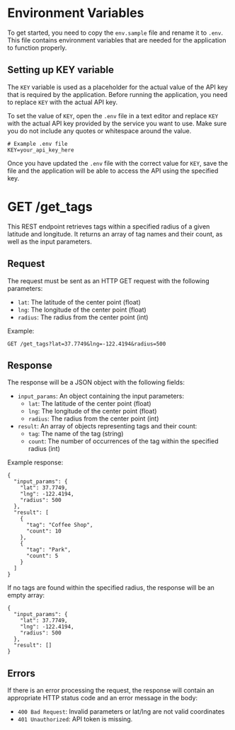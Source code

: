 # Environment Variables

To get started, you need to copy the `env.sample` file and rename it to `.env`. This file contains environment variables that are needed for the application to function properly. 

## Setting up KEY variable

The `KEY` variable is used as a placeholder for the actual value of the API key that is required by the application. Before running the application, you need to replace `KEY` with the actual API key.

To set the value of `KEY`, open the `.env` file in a text editor and replace `KEY` with the actual API key provided by the service you want to use. Make sure you do not include any quotes or whitespace around the value.

```
# Example .env file
KEY=your_api_key_here
``` 

Once you have updated the `.env` file with the correct value for `KEY`, save the file and the application will be able to access the API using the specified key.

# GET /get_tags

This REST endpoint retrieves tags within a specified radius of a given latitude and longitude. It returns an array of tag names and their count, as well as the input parameters.

## Request

The request must be sent as an HTTP GET request with the following parameters:

- `lat`: The latitude of the center point (float)
- `lng`: The longitude of the center point (float)
- `radius`: The radius from the center point (int)

Example:

```
GET /get_tags?lat=37.7749&lng=-122.4194&radius=500
```

## Response

The response will be a JSON object with the following fields:

- `input_params`: An object containing the input parameters:
  - `lat`: The latitude of the center point (float)
  - `lng`: The longitude of the center point (float)
  - `radius`: The radius from the center point (int)
- `result`: An array of objects representing tags and their count:
  - `tag`: The name of the tag (string)
  - `count`: The number of occurrences of the tag within the specified radius (int)

Example response:

```
{
  "input_params": {
    "lat": 37.7749,
    "lng": -122.4194,
    "radius": 500
  },
  "result": [
    {
      "tag": "Coffee Shop",
      "count": 10
    },
    {
      "tag": "Park",
      "count": 5
    }
  ]
}
```

If no tags are found within the specified radius, the response will be an empty array:

```
{
  "input_params": {
    "lat": 37.7749,
    "lng": -122.4194,
    "radius": 500
  },
  "result": []
}
```

## Errors

If there is an error processing the request, the response will contain an appropriate HTTP status code and an error message in the body:

- `400 Bad Request`: Invalid parameters or lat/lng are not valid coordinates
- `401 Unauthorized`: API token is missing.
